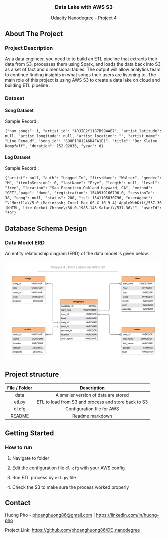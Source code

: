 <br/>
 <h3 align="center">Data Lake with AWS S3</h3>
 <p align="center">
  Udacity Nanodegree - Project 4
  <br />
  
## About The Project


### Project Description

As a data engineer, you need to to build an ETL pipeline that extracts their data from S3,  processes them using Spark, and loads the data back into S3 as a set of fact and dimensional tables. The output will allow  analytics team to continue finding insights in what songs their users are listening to. 
The main role of this project is using AWS S3 to create a data lake on cloud and building ETL pipeline .

### Dataset

#### Song Dataset

Sample Record :

```
{"num_songs": 1, "artist_id": "ARJIE2Y1187B994AB7", "artist_latitude": null, "artist_longitude": null, "artist_location": "", "artist_name": "Line Renaud", "song_id": "SOUPIRU12A6D4FA1E1", "title": "Der Kleine Dompfaff", "duration": 152.92036, "year": 0}
```

#### Log Dataset
Sample Record :

```
{"artist": null, "auth": "Logged In", "firstName": "Walter", "gender": "M", "itemInSession": 0, "lastName": "Frye", "length": null, "level": "free", "location": "San Francisco-Oakland-Hayward, CA", "method": "GET","page": "Home", "registration": 1540919166796.0, "sessionId": 38, "song": null, "status": 200, "ts": 1541105830796, "userAgent": "\"Mozilla\/5.0 (Macintosh; Intel Mac OS X 10_9_4) AppleWebKit\/537.36 (KHTML, like Gecko) Chrome\/36.0.1985.143 Safari\/537.36\"", "userId": "39"}
```



## Database Schema Design

### Data Model ERD

An entity relationship diagram (ERD) of the data model is given below. 

![database](./images/database.png)



## Project structure


| File / Folder |                         Description                          |
| :-----------: | :----------------------------------------------------------: |
|     data      | A smaller version of data are stored |
|    etl.py     | ETL to load from S3 and process and store back to S3		|
|    dl.cfg     |              Configuration file for AWS               |
|    README     |                         Readme markdown                          |




## Getting Started


### How to run


1. Navigate to  folder

2. Edit the  configuration file `dl.cfg` with your AWS config

3. Run ETL process by ` etl.py ` file

4.  Check the S3 to make sure the process worked properly


## Contact

Huong Pho - phoanghuong86@gmail.com | https://linkedin.com/in/huong-pho

Project Link: https://github.com/phoanghuong86/DE_nanodegree
